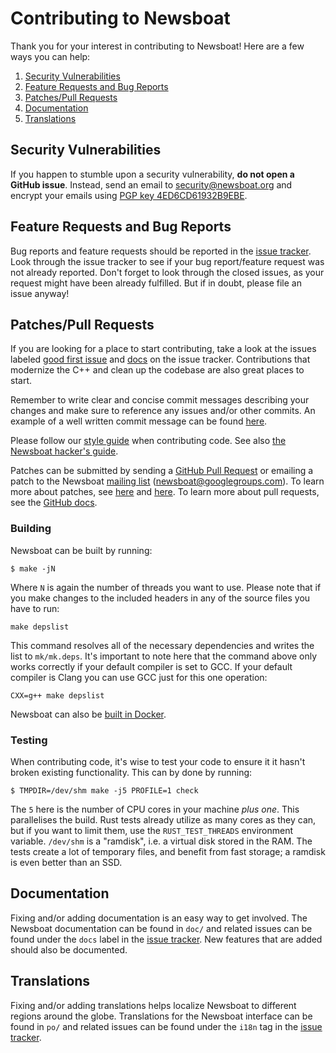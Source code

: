 # Contributing to Newsboat

Thank you for your interest in contributing to Newsboat! Here are a few ways
you can help:

1. [Security Vulnerabilities](#security-vulnerabilities)
2. [Feature Requests and Bug Reports](#feature-requests-and-bug-reports)
3. [Patches/Pull Requests](#patchespull-requests)
4. [Documentation](#documentation)
5. [Translations](#translations)


## Security Vulnerabilities

If you happen to stumble upon a security vulnerability, **do not open a GitHub issue**.
Instead, send an email to security@newsboat.org and encrypt your emails using
[PGP key 4ED6CD61932B9EBE](https://newsboat.org/newsboat.pgp).


## Feature Requests and Bug Reports

Bug reports and feature requests should be reported in the
[issue tracker](https://github.com/newsboat/newsboat/issues). Look through the
issue tracker to see if your bug report/feature request was not already
reported. Don't forget to look through the closed issues, as your request might
have been already fulfilled. But if in doubt, please file an issue anyway!


## Patches/Pull Requests

If you are looking for a place to start contributing, take a look at the issues labeled
[good first issue](https://github.com/newsboat/newsboat/labels/good%20first%20issue)
and [docs](https://github.com/newsboat/newsboat/labels/docs) on the issue tracker.
Contributions that modernize the C++ and clean up the codebase are also great places
to start.

Remember to write clear and concise commit messages describing your changes and make
sure to reference any issues and/or other commits. An example of a well written
commit message can be found [here](https://chris.beams.io/posts/git-commit/).

Please follow our [style guide](doc/internal/code-style.markdown) when
contributing code. See also [the Newsboat hacker's
guide](doc/internal/hackers-guide.asciidoc).

Patches can be submitted by sending a
[GitHub Pull Request](https://github.com/newsboat/newsboat/pull/new/master) or
emailing a patch to the Newsboat
[mailing list](https://groups.google.com/group/newsboat) (newsboat@googlegroups.com).
To learn more about patches, see
[here](https://www.kernel.org/doc/html/latest/process/submitting-patches.html) and
[here](https://github.com/git/git/blob/master/Documentation/SubmittingPatches). To
learn more about pull requests,
see the [GitHub docs](https://docs.github.com/en/free-pro-team@latest/github/collaborating-with-issues-and-pull-requests/creating-a-pull-request).

### Building

Newsboat can be built by running:

	$ make -jN

Where `N` is again the number of threads you want to use. Please note that if
you make changes to the included headers in any of the source files you have
to run:

	make depslist

This command resolves all of the necessary dependencies and writes the list
to `mk/mk.deps`. It's important to note here that the command above only
works correctly if your default compiler is set to GCC. If your default
compiler is Clang you can use GCC just for this one operation:

	CXX=g++ make depslist

Newsboat can also be [built in Docker](doc/docker.md).

### Testing

When contributing code, it's wise to test your code to ensure it it hasn't
broken existing functionality. This can by done by running:

	$ TMPDIR=/dev/shm make -j5 PROFILE=1 check

The `5` here is the number of CPU cores in your machine *plus one*. This
parallelises the build. Rust tests already utilize as many cores as they can,
but if you want to limit them, use the `RUST_TEST_THREADS` environment variable.
`/dev/shm` is a "ramdisk", i.e. a virtual disk stored in the RAM. The tests
create a lot of temporary files, and benefit from fast storage; a ramdisk is
even better than an SSD.


## Documentation

Fixing and/or adding documentation is an easy way to get involved. The Newsboat
documentation can be found in `doc/` and related issues can be found under the
`docs` label in the
[issue tracker](https://github.com/newsboat/newsboat/labels/docs). New features
that are added should also be documented.


## Translations

Fixing and/or adding translations helps localize Newsboat to different regions
around the globe. Translations for the Newsboat interface can be found in `po/`
and related issues can be found under the `i18n` tag in the
[issue tracker](https://github.com/newsboat/newsboat/labels/i18n).
